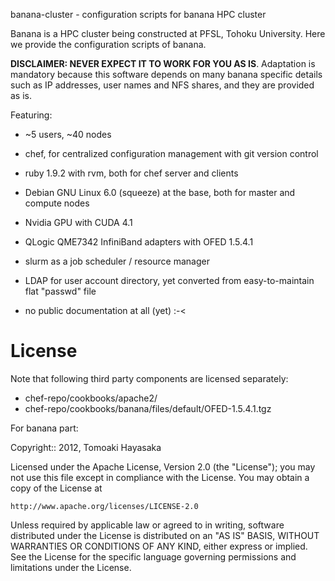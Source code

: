 banana-cluster - configuration scripts for banana HPC cluster

Banana is a HPC cluster being constructed at PFSL, Tohoku University.
Here we provide the configuration scripts of banana.

**DISCLAIMER:  NEVER EXPECT IT TO WORK FOR YOU AS IS**.  Adaptation is
mandatory because this software depends on many banana specific
details such as IP addresses, user names and NFS shares, and they are
provided as is.

Featuring:

  - ~5 users, ~40 nodes

  - chef, for centralized configuration management with git version
    control

  - ruby 1.9.2 with rvm, both for chef server and clients

  - Debian GNU Linux 6.0 (squeeze) at the base, both for master and
    compute nodes

  - Nvidia GPU with CUDA 4.1

  - QLogic QME7342 InfiniBand adapters with OFED 1.5.4.1

  - slurm as a job scheduler / resource manager

  - LDAP for user account directory, yet converted from
    easy-to-maintain flat "passwd" file

  - no public documentation at all (yet) :-<

License
=======

Note that following third party components are licensed separately:

  - chef-repo/cookbooks/apache2/
  - chef-repo/cookbooks/banana/files/default/OFED-1.5.4.1.tgz

For banana part:

Copyright:: 2012, Tomoaki Hayasaka

Licensed under the Apache License, Version 2.0 (the "License");
you may not use this file except in compliance with the License.
You may obtain a copy of the License at

    http://www.apache.org/licenses/LICENSE-2.0

Unless required by applicable law or agreed to in writing, software
distributed under the License is distributed on an "AS IS" BASIS,
WITHOUT WARRANTIES OR CONDITIONS OF ANY KIND, either express or implied.
See the License for the specific language governing permissions and
limitations under the License.
